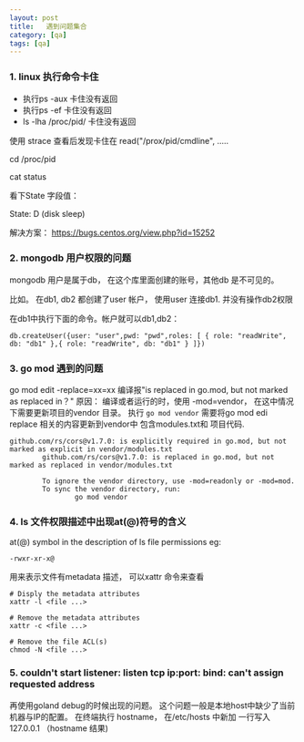 ```yaml
---
layout: post
title:   遇到问题集合
category: [qa]
tags: [qa]
---
```



### 1. linux 执行命令卡住

- 执行ps -aux 卡住没有返回
- 执行ps -ef 卡住没有返回
- ls -lha /proc/pid/ 卡住没有返回


使用 strace 查看后发现卡住在 read("/prox/pid/cmdline", .....

cd /proc/pid 

cat status 

看下State 字段值：

State:	D (disk sleep)

解决方案：
https://bugs.centos.org/view.php?id=15252

### 2. mongodb 用户权限的问题

 mongodb 用户是属于db， 在这个库里面创建的账号，其他db 是不可见的。

比如。 在db1, db2 都创建了user 帐户， 使用user 连接db1. 并没有操作db2权限

在db1中执行下面的命令。帐户就可以db1,db2：
```bazaar
db.createUser({user: "user",pwd: "pwd",roles: [ { role: "readWrite", db: "db1" },{ role: "readWrite", db: "db1" } ]})

```




### 3. go mod 遇到的问题

go mod edit  -replace=xx=xx
编译报"is replaced in go.mod, but not marked as replaced in？"
原因：
编译或者运行的时，使用 -mod=vendor， 在这中情况下需要更新项目的vendor 目录。
执行 `go mod vendor` 需要将go mod edi replace 相关的内容更新到vendor中
包含modules.txt和 项目代码.



```
github.com/rs/cors@v1.7.0: is explicitly required in go.mod, but not marked as explicit in vendor/modules.txt
        github.com/rs/cors@v1.7.0: is replaced in go.mod, but not marked as replaced in vendor/modules.txt

        To ignore the vendor directory, use -mod=readonly or -mod=mod.
        To sync the vendor directory, run:
                go mod vendor
```

### 4. ls  文件权限描述中出现at(@)符号的含义

at(@) symbol in the description of ls file permissions
eg:
```angular2html
-rwxr-xr-x@
```
用来表示文件有metadata 描述， 可以xattr 命令来查看

```angular2html
# Disply the metadata attributes
xattr -l <file ...>
    
# Remove the metadata attributes
xattr -c <file ...>

# Remove the file ACL(s)
chmod -N <file ...>
```

### 5. couldn't start listener: listen tcp ip:port: bind: can't assign requested address

再使用goland debug的时候出现的问题。 这个问题一般是本地host中缺少了当前机器与IP的配置。 
在终端执行 hostname， 在/etc/hosts 中新加  一行写入 127.0.0.1 （hostname 结果)
